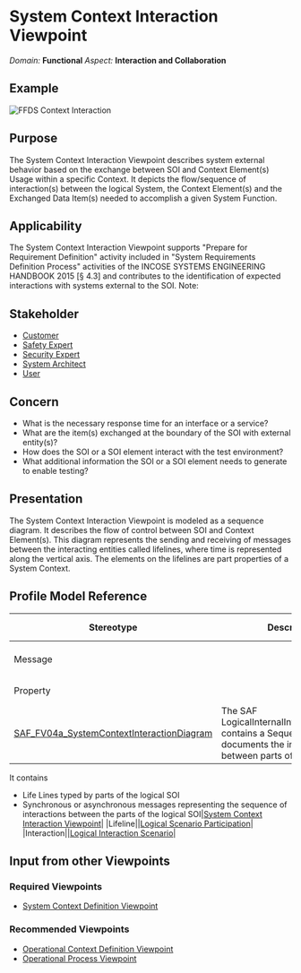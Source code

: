 # System Context Interaction Viewpoint
*Domain:* **Functional** *Aspect:* **Interaction and Collaboration**
## Example
![FFDS Context Interaction](../diagrams/FFDS-Context-Interaction.svg)
## Purpose
The System Context Interaction Viewpoint describes system external behavior based on the exchange between SOI and Context Element(s) Usage within a specific Context. It depicts the flow/sequence of interaction(s) between the logical System, the Context Element(s) and the Exchanged Data Item(s) needed to accomplish a given System Function.
## Applicability
The System Context Interaction Viewpoint supports "Prepare for Requirement Definition" activity included in "System Requirements Definition Process" activities of the INCOSE SYSTEMS ENGINEERING HANDBOOK 2015 [§ 4.3] and contributes to the identification of expected interactions with systems external to the SOI.
Note:
## Stakeholder
* [Customer](../stakeholders.md#Customer)
* [Safety Expert](../stakeholders.md#Safety-Expert)
* [Security Expert](../stakeholders.md#Security-Expert)
* [System Architect](../stakeholders.md#System-Architect)
* [User](../stakeholders.md#User)
## Concern
* What is the necessary response time for an interface or a service?
* What are the item(s) exchanged at the boundary of the SOI with external entity(s)?
* How does the SOI or a SOI element interact with the test environment?
* What additional information the SOI or a SOI element needs to generate to enable testing?
## Presentation
The System Context Interaction Viewpoint is modeled as a sequence diagram. It describes the flow of control between SOI and Context Element(s). This diagram represents the sending and receiving of messages between the interacting entities called lifelines, where time is represented along the vertical axis. The elements on the lifelines are part properties of a System Context.

## Profile Model Reference
|Stereotype | Description|realized Concept
|---|---|---|
|Message||[Logical Chronological Message](concepts.md#Logical-Chronological-Message)|
|Property||[Logical Constituent](concepts.md#Logical-Constituent)|
|[SAF_FV04a_SystemContextInteractionDiagram](stereotypes.md#SAF_FV04a_SystemContextInteractionDiagram)|The SAF LogicalInternalInteractionDiagram contains a Sequence Diagram. It documents the interaction between parts of the logical SOI.
It contains
* Life Lines typed by parts of the logical SOI
* Synchronous or asynchronous messages representing the sequence of interactions between the parts of the logical SOI|[System Context Interaction Viewpoint](concepts.md#System-Context-Interaction-Viewpoint)|
|Lifeline||[Logical Scenario Participation](concepts.md#Logical-Scenario-Participation)|
|Interaction||[Logical Interaction Scenario](concepts.md#Logical-Interaction-Scenario)|
## Input from other Viewpoints
### Required Viewpoints
* [System Context Definition Viewpoint](System-Context-Definition-Viewpoint.md)
### Recommended Viewpoints
* [Operational Context Definition Viewpoint](Operational-Context-Definition-Viewpoint.md)
* [Operational Process Viewpoint](Operational-Process-Viewpoint.md)
